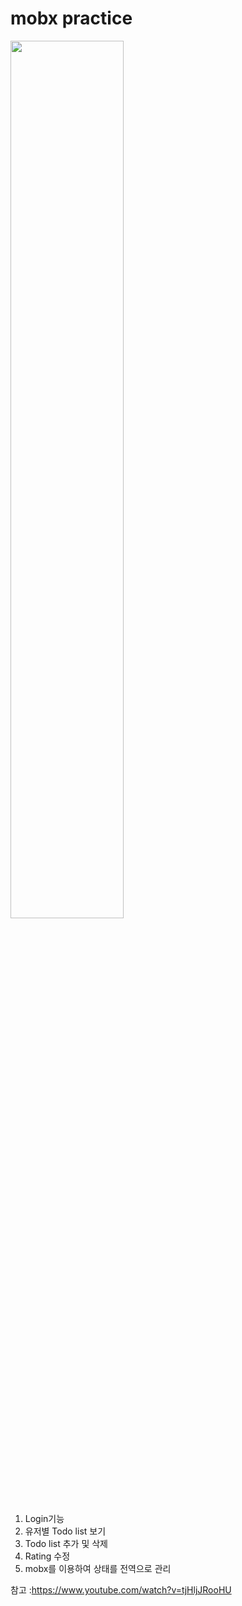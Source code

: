 # mobx practice

<img width="60%" src="https://user-images.githubusercontent.com/75261551/150092401-cdf96758-337e-4711-878b-0032ad7f867b.gif" />

1. Login기능
2. 유저별 Todo list 보기
3. Todo list 추가 및 삭제
4. Rating 수정
5. mobx를 이용하여 상태를 전역으로 관리

참고 :https://www.youtube.com/watch?v=tjHljJRooHU
